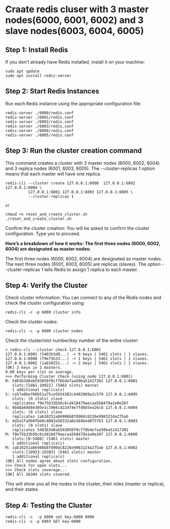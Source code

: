 # Craate redis cluser with 3 master nodes(6000, 6001, 6002) and 3 slave nodes(6003, 6004, 6005)

## Step 1: Install Redis
If you don’t already have Redis installed, install it on your machine:

```
sudo apt update
sudo apt install redis-server
```

## Step 2: Start Redis Instances
Run each Redis instance using the appropriate configuration file:
```
redis-server ./6000/redis.conf
redis-server ./6001/redis.conf
redis-server ./6002/redis.conf
redis-server ./6003/redis.conf
redis-server ./6004/redis.conf
redis-server ./6005/redis.conf
```

## Step 3: Run the cluster creation command
This command creates a cluster with 3 master nodes (6000, 6002, 6004) and 3 replica nodes (6001, 6003, 6005).
The --cluster-replicas 1 option means that each master will have one replica.

```
redis-cli --cluster create 127.0.0.1:6000  127.0.0.1:6002 127.0.0.1:6004 \
          127.0.0.1:6001 127.0.0.1:6003 127.0.0.1:6005 \
          --cluster-replicas 1

or

chmod +x reset_and_create_cluster.sh
./reset_and_create_cluster.sh
```
Confirm the cluster creation:
You will be asked to confirm the cluster configuration. Type yes to proceed.

**Here’s a breakdown of how it works: The first three nodes (6000, 6002, 6004) are designated as master nodes:**

The first three nodes (6000, 6002, 6004) are designated as master nodes.
The next three nodes (6001, 6003, 6005) are replicas (slaves).
The option --cluster-replicas 1 tells Redis to assign 1 replica to each master.

## Step 4: Verify the Cluster
Check cluster information:
You can connect to any of the Redis nodes and check the cluster configuration using:
```
redis-cli -c -p 6000 cluster info
```

Check the cluster nodes:
```
redis-cli -c -p 6000 cluster nodes
```
Check the cluster/slot number/key number of the entire cluster:
```
> redis-cli --cluster check 127.0.0.1:6001                                                                                  
127.0.0.1:6001 (5403b3d0...) -> 0 keys | 5462 slots | 1 slaves.
127.0.0.1:6000 (f9e75b33...) -> 1 keys | 5461 slots | 1 slaves.
127.0.0.1:6002 (1ab10251...) -> 2 keys | 5461 slots | 1 slaves.
[OK] 3 keys in 3 masters.
0.00 keys per slot on average.
>>> Performing Cluster Check (using node 127.0.0.1:6001)
M: 5403b3d0ab593050f0cff8b4e7aa50ba51417302 127.0.0.1:6001
   slots:[5461-10922] (5462 slots) master
   1 additional replica(s)
S: ca57a8be768b51a75ce5b54382c4482069a2c579 127.0.0.1:6005
   slots: (0 slots) slave
   replicates f9e75b33b56c6cd418479aecaa5b8479a1e0e207
S: 9b48a60d8e305e1c3966c4224f4e7fd6b5ea26cb 127.0.0.1:6004
   slots: (0 slots) slave
   replicates 1ab10251a66986b8f890dc8226e9983224a275ab
S: dd1e2fa9b0fbb0c4083a50332a6e584bed8f5763 127.0.0.1:6003
   slots: (0 slots) slave
   replicates 5403b3d0ab593050f0cff8b4e7aa50ba51417302
M: f9e75b33b56c6cd418479aecaa5b8479a1e0e207 127.0.0.1:6000
   slots:[0-5460] (5461 slots) master
   1 additional replica(s)
M: 1ab10251a66986b8f890dc8226e9983224a275ab 127.0.0.1:6002
   slots:[10923-16383] (5461 slots) master
   1 additional replica(s)
[OK] All nodes agree about slots configuration.
>>> Check for open slots...
>>> Check slots coverage...
[OK] All 16384 slots covered.
```

This will show you all the nodes in the cluster, their roles (master or replica), and their states.

## Step 4: Testing the Cluster
```
redis-cli -c  -p 6000 set key-6000 6000
redis-cli -c -p 6003 GET key-6000
```